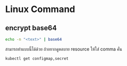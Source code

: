 # Linux Command

## encrypt base64

```bash
echo -n "<text>" | base64
```

สามารถทำแบบนี้ได้ด้วย ถ้าอยากดูหลบาย resource ให้ใส่ comma คั่น

```bash
kubectl get configmap,secret
```
